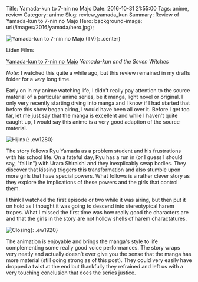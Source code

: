 Title: Yamada-kun to 7-nin no Majo
Date: 2016-10-31 21:55:00
Tags: anime, review
Category: anime
Slug: review_yamada_kun
Summary: Review of Yamada-kun to 7-nin no Majo
Hero: background-image: url(/images/2016/yamada/hero.jpg);

![Yamada-kun to 7-nin no Majo (TV)]({filename}/images/2016/yamada/pv.jpg "Yamada-kun to 7-nin no Majo (TV)"){: .center}
<div class="studio">Liden Films</div>

[Yamada-kun to 7-nin no Majo](https://hummingbird.me/anime/yamada-kun-to-7-nin-no-majo-tv) *Yamada-kun and the Seven Witches*

*Note:* I watched this quite a while ago, but this review remained in my drafts folder for a *very* long time.

Early on in my anime watching life, I didn't really pay attention to the source material of a particular anime series, be it manga, light novel or original. I only very recently starting diving into manga and I know if I had started that before this show began airing, I would have been all over it. Before I get too far, let me just say that the manga is excellent and while I haven't quite caught up, I would say this anime is a very good adaption of the source material.

![Hijinx]({filename}/images/2016/yamada/hijinx.jpg){: .ew1280}

The story follows Ryu Yamada as a problem student and his frustrations with his school life. On a fateful day, Ryu has a run in (or I guess I should say, "fall in") with Urara Shiraishi and they inexplicably swap bodies. They discover that kissing triggers this transformation and also stumble upon more girls that have special powers. What follows is a rather clever story as they explore the implications of these powers and the girls that control them.

I think I watched the first episode or two while it was airing, but then put it on hold as I thought it was going to descend into stereotypical harem tropes. What I missed the first time was how really good the characters are and that the girls in the story are not hollow shells of harem charactatures.

![Closing]({filename}/images/2016/yamada/ending.jpg){: .ew1920}

The animation is enjoyable and brings the manga's style to life complementing some really good voice performances. The story wraps very neatly and actually doesn't ever give you the sense that the manga has more material (still going strong as of this post). They could very easily have dropped a twist at the end but thankfully they refrained and left us with a very touching conclusion that does the series justice.
